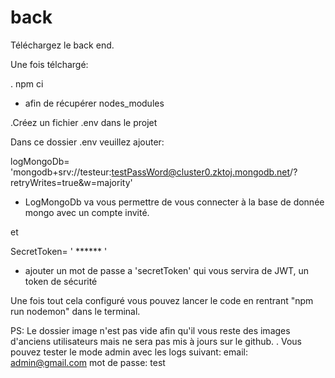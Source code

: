 # back

Téléchargez le back end. 


Une fois télchargé: 

. npm ci   

* afin de récupérer nodes_modules

.Créez un fichier .env dans le projet

Dans ce dossier .env veuillez ajouter: 

logMongoDb= 'mongodb+srv://testeur:testPassWord@cluster0.zktoj.mongodb.net/?retryWrites=true&w=majority'

* LogMongoDb va vous permettre de vous connecter à la base de donnée mongo avec un compte invité.

et

SecretToken= ' ****** ' 

* ajouter un mot de passe a 'secretToken' qui vous servira de JWT, un token de sécurité 


Une fois tout cela configuré vous pouvez lancer le code en rentrant "npm run nodemon" dans le terminal. 

PS: Le dossier image n'est pas vide afin qu'il vous reste des images d'anciens utilisateurs mais ne sera pas mis à jours sur le github. 
. Vous pouvez tester le mode admin avec les logs suivant: 
email: admin@gmail.com
mot de passe: test
